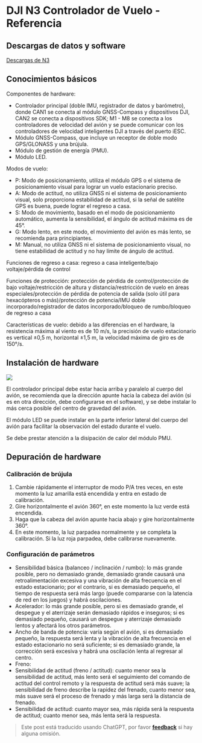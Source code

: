 # DJI N3 Controlador de Vuelo - Referencia

## Descargas de datos y software

[Descargas de N3](https://www.dji.com/cn/n3/info#downloads")

## Conocimientos básicos

Componentes de hardware:

- Controlador principal (doble IMU, registrador de datos y barómetro), donde CAN1 se conecta al módulo GNSS-Compass y dispositivos DJI, CAN2 se conecta a dispositivos SDK; M1 - M8 se conecta a los controladores de velocidad del avión y se puede comunicar con los controladores de velocidad inteligentes DJI a través del puerto iESC.
- Módulo GNSS-Compass, que incluye un receptor de doble modo GPS/GLONASS y una brújula.
- Módulo de gestión de energía (PMU).
- Módulo LED.

Modos de vuelo:

- P: Modo de posicionamiento, utiliza el módulo GPS o el sistema de posicionamiento visual para lograr un vuelo estacionario preciso.
- A: Modo de actitud, no utiliza GNSS ni el sistema de posicionamiento visual, solo proporciona estabilidad de actitud, si la señal de satélite GPS es buena, puede lograr el regreso a casa.
- S: Modo de movimiento, basado en el modo de posicionamiento automático, aumenta la sensibilidad, el ángulo de actitud máxima es de 45°.
- G: Modo lento, en este modo, el movimiento del avión es más lento, se recomienda para principiantes.
- M: Manual, no utiliza GNSS ni el sistema de posicionamiento visual, no tiene estabilidad de actitud y no hay límite de ángulo de actitud.

Funciones de regreso a casa: regreso a casa inteligente/bajo voltaje/pérdida de control

Funciones de protección: protección de pérdida de control/protección de bajo voltaje/restricción de altura y distancia/restricción de vuelo en áreas especiales/protección de pérdida de potencia de salida (solo útil para hexacópteros o más)/protección de potencia/IMU doble incorporado/registrador de datos incorporado/bloqueo de rumbo/bloqueo de regreso a casa

Características de vuelo: debido a las diferencias en el hardware, la resistencia máxima al viento es de 10 m/s, la precisión de vuelo estacionario es vertical ±0,5 m, horizontal ±1,5 m, la velocidad máxima de giro es de 150°/s.

## Instalación de hardware

![](https://f004.backblazeb2.com/file/wiki-media/img/UTOOLS1574661666661.png)

El controlador principal debe estar hacia arriba y paralelo al cuerpo del avión, se recomienda que la dirección apunte hacia la cabeza del avión (si es en otra dirección, debe configurarse en el software), y se debe instalar lo más cerca posible del centro de gravedad del avión.

El módulo LED se puede instalar en la parte inferior lateral del cuerpo del avión para facilitar la observación del estado durante el vuelo.

Se debe prestar atención a la disipación de calor del módulo PMU.

## Depuración de hardware

### Calibración de brújula

1. Cambie rápidamente el interruptor de modo P/A tres veces, en este momento la luz amarilla está encendida y entra en estado de calibración.
2. Gire horizontalmente el avión 360°, en este momento la luz verde está encendida.
3. Haga que la cabeza del avión apunte hacia abajo y gire horizontalmente 360°.
4. En este momento, la luz parpadea normalmente y se completa la calibración. Si la luz roja parpadea, debe calibrarse nuevamente.

### Configuración de parámetros

- Sensibilidad básica (balanceo / inclinación / rumbo): lo más grande posible, pero no demasiado grande, demasiado grande causará una retroalimentación excesiva y una vibración de alta frecuencia en el estado estacionario; por el contrario, si es demasiado pequeño, el tiempo de respuesta será más largo (puede compararse con la latencia de red en los juegos) y habrá oscilaciones.
- Acelerador: lo más grande posible, pero si es demasiado grande, el despegue y el aterrizaje serán demasiado rápidos e inseguros; si es demasiado pequeño, causará un despegue y aterrizaje demasiado lentos y afectará los otros parámetros.
- Ancho de banda de potencia: varía según el avión, si es demasiado pequeño, la respuesta será lenta y la vibración de alta frecuencia en el estado estacionario no será suficiente; si es demasiado grande, la corrección será excesiva y habrá una oscilación lenta al regresar al centro.
- Freno:
- Sensibilidad de actitud (freno / actitud): cuanto menor sea la sensibilidad de actitud, más lento será el seguimiento del comando de actitud del control remoto y la respuesta de actitud será más suave; la sensibilidad de freno describe la rapidez del frenado, cuanto menor sea, más suave será el proceso de frenado y más larga será la distancia de frenado.
- Sensibilidad de actitud: cuanto mayor sea, más rápida será la respuesta de actitud; cuanto menor sea, más lenta será la respuesta.

> Este post está traducido usando ChatGPT, por favor [**feedback**](https://github.com/linyuxuanlin/Wiki_MkDocs/issues/new) si hay alguna omisión.